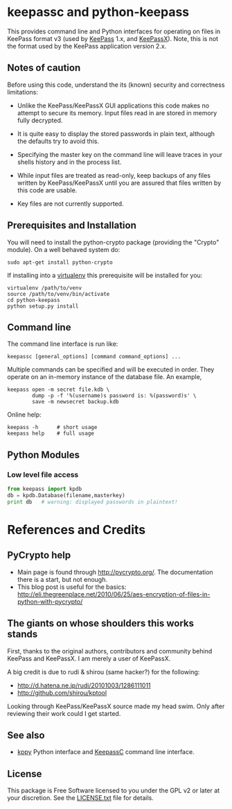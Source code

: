 # keepassc and python-keepass

This provides command line and Python interfaces for operating on
files in KeePass format v3 (used by [KeePass](http://keepass.info/)
1.x, and [KeePassX](http://www.keepassx.org/)).  Note, this is not the
format used by the KeePass application version 2.x.

## Notes of caution

Before using this code, understand the its (known) security
and correctness limitations:

 * Unlike the KeePass/KeePassX GUI applications this code makes no
   attempt to secure its memory.  Input files read in are stored in
   memory fully decrypted.

 * It is quite easy to display the stored passwords in plain text,
   although the defaults try to avoid this.

 * Specifying the master key on the command line will leave traces in
   your shells history and in the process list.

 * While input files are treated as read-only, keep backups of any
   files written by KeePass/KeePassX until you are assured that files
   written by this code are usable.

 * Key files are not currently supported.

## Prerequisites and Installation

You will need to install the python-crypto package (providing the
"Crypto" module).  On a well behaved system do:

```shell
sudo apt-get install python-crypto
```

If installing into a [virtualenv](http://www.virtualenv.org) this prerequisite will be installed for you:

```shell
virtualenv /path/to/venv
source /path/to/venv/bin/activate
cd python-keepass
python setup.py install
```


## Command line

The command line interface is run like:

```shell
keepassc [general_options] [command command_options] ...
```

Multiple commands can be specified and will be executed in order.
They operate on an in-memory instance of the database file.  An
example, 

```shell
keepass open -m secret file.kdb \
        dump -p -f '%(username)s password is: %(password)s' \
        save -m newsecret backup.kdb
```

Online help:

```shell
keepass -h      # short usage
keepass help    # full usage
```

## Python Modules

### Low level file access

```python
from keepass import kpdb
db = kpdb.Database(filename,masterkey)
print db   # warning: displayed passwords in plaintext!
```

# References and Credits

## PyCrypto help

 * Main page is found through <http://pycrypto.org/>.  The documentation there is a start, but not enough.
 * This blog post is useful for the basics: <http://eli.thegreenplace.net/2010/06/25/aes-encryption-of-files-in-python-with-pycrypto/>

## The giants on whose shoulders this works stands

First, thanks to the original authors, contributors and community
behind KeePass and KeePassX. I am merely a user of KeePassX.

A big credit is due to rudi & shirou (same hacker?) for the following:

 * <http://d.hatena.ne.jp/rudi/20101003/1286111011>
 * <http://github.com/shirou/kptool>

Looking through KeePass/KeePassX source made my head swim.  Only after
reviewing their work could I get started.

## See also

 * [kppy](https://github.com/raymontag/kppy/) Python interface and [KeepassC](http://raymontag.github.io/keepassc/) command line interface.  

## License

This package is Free Software licensed to you under the GPL v2 or
later at your discretion. See the [LICENSE.txt](LICENSE.txt) file for details.
